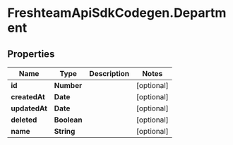 # FreshteamApiSdkCodegen.Department

## Properties

Name | Type | Description | Notes
------------ | ------------- | ------------- | -------------
**id** | **Number** |  | [optional] 
**createdAt** | **Date** |  | [optional] 
**updatedAt** | **Date** |  | [optional] 
**deleted** | **Boolean** |  | [optional] 
**name** | **String** |  | [optional] 



